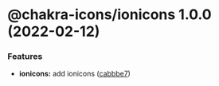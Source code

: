 # @chakra-icons/ionicons 1.0.0 (2022-02-12)

### Features

- **ionicons:** add ionicons ([cabbbe7](https://github.com/kodingdotninja/chakra-icons/commit/cabbbe7ab387de651d9a3b231c0f9f35c025bb48))
